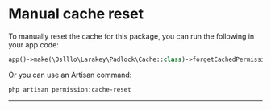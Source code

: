 
# Manual cache reset
To manually reset the cache for this package, you can run the following in your app code:
```php
app()->make(\Oslllo\Larakey\Padlock\Cache::class)->forgetCachedPermissions();
```

Or you can use an Artisan command:
```bash
php artisan permission:cache-reset
```

---
